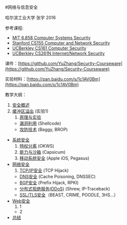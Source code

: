 #网络与信息安全

哈尔滨工业大学 张宇 2016

参考课程: 

- [MIT 6.858 Computer Systems Security](http://ocw.mit.edu/courses/electrical-engineering-and-computer-science/6-858-computer-systems-security-fall-2014/index.htm) 
- [Stanford CS155 Computer and Network Security](https://crypto.stanford.edu/cs155/)
- [UCBerkley CS161 Computer Security](http://inst.eecs.berkeley.edu/~cs161/fa16/)
- [UCBerkley CS261N Internet/Network Security](http://www.icir.org/vern/cs261n/)

课件：[https://github.com/YuZhang/Security-Courseware](https://github.com/YuZhang/Security-Courseware)

实验材料：[https://pan.baidu.com/s/1c1AV0Bm](https://pan.baidu.com/s/1c1AV0Bm)

教学大纲：

1. [安全概述](introduction.md)
1. [缓冲区溢出](buffer-overflow) (实验1) 
	1. [原理与实验](buffer-overflow/buffer-overflow-1.md)
	- [漏洞利用](buffer-overflow/buffer-overflow-2.md) (Shellcode)
	- [攻防技术](buffer-overflow/buffer-overflow-3.md) (Baggy, BROP)
- [系统安全](system-security)
	1. [特权分离](system-security/privilege-separation.md) (OKWS) 
	2. [能力与沙箱](system-security/capabilities-sandbox.md) (Capsicum)
	3. [移动系统安全](system-security/ios-security.md) (Apple iOS, Pegasus)
- [网络安全](network-security)
 	1. [TCP/IP安全](network-security/tcp-ip-sec.md) (TCP Hijack)
	- [DNS安全](network-security/dns-sec.pptx) (Cache Poisoning, DNSSEC)
	- [BGP安全](network-security/bgp-sec.pptx) (Prefix Hijack, RPKI)
	- [分布式拒绝服务(DDoS)](network-security/ddos.md) (Shrew, IP-Traceback)
	- [SSL/TLS安全](network-security/tls.md)（BEAST, CRIME, POODLE, 3HS...）
- [Web安全](web-security) 
	1. 1
	- 2 
- [总结](summary.md)
